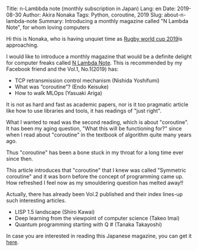 Title: n-Lambbda note (monthly subscription in Japan) 
Lang: en
Date: 2019-08-30
Author: Akira Nonaka
Tags: Python, coroutine, 2019
Slug: about-n-lambda-note
Summary: Introducing a monthly magazine called "N Lambda Note", for whom loving computers

Hi this is Nonaka, who is having unquiet time as [Rugby world cup 2019](https://www.rugbyworldcup.com/)is approaching.

I would like to introduce a monthly magazine that would be
a definite delight for computer freaks called 
[N Lambda Note](https://www.lambdanote.com/collections/n).
This is recommended by my Facebook friend and the Vol.1, No.1(2019) has:

- TCP retransmission control mechanism (Nishida Yoshifumi)
- What was “coroutine”? (Endo Keisuke)
- How to walk MLOps (Yasuaki Ariga)

It is not as hard and fast as academic papers, nor is it too pragmatic article like how to use libraries and tools,
it has readings of "just right".

What I wanted to read was the second reading, which is about "coroutine".
It has been my aging question, "What this will be functioning for?"
since when I read about "coroutine" in the textbook of algorithm quite many years ago.

Thus "coroutine" has been a bone stuck in my throat for a long time ever since then.

This article introduces that "coroutine" that I knew was called "Symmetric coroutine"
and it was born before the concept of programming came up.
How refreshed I feel now as my smouldering question has melted away!!

Actually, there has already been Vol.2 published and their index lines-up such interesting
articles.

- LISP 1.5 landscape (Shiro Kawai)
- Deep learning from the viewpoint of computer science (Takeo Imai)
- Quantum programming starting with Q # (Tanaka Takayoshi)

In case you are interested in reading this Japanese magazine, you can get it 
[here](https://www.lambdanote.com/blogs/news/n).
